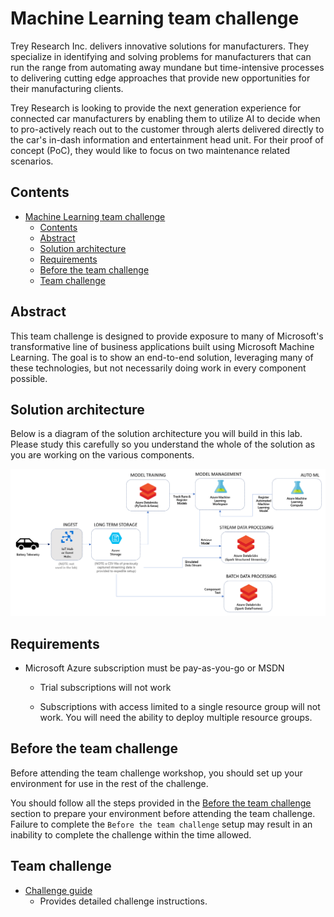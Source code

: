 # Machine Learning team challenge

Trey Research Inc. delivers innovative solutions for manufacturers. They specialize in identifying and solving problems for manufacturers that can run the range from automating away mundane but time-intensive processes to delivering cutting edge approaches that provide new opportunities for their manufacturing clients.

Trey Research is looking to provide the next generation experience for connected car manufacturers by enabling them to utilize AI to decide when to pro-actively reach out to the customer through alerts delivered directly to the car's in-dash information and entertainment head unit. For their proof of concept (PoC), they would like to focus on two maintenance related scenarios.


## Contents

- [Machine Learning team challenge](#machine-learning-team-challenge)
  - [Contents](#contents)
  - [Abstract](#abstract)
  - [Solution architecture](#solution-architecture)
  - [Requirements](#requirements)
  - [Before the team challenge](#before-the-team-challenge)
  - [Team challenge](#team-challenge)

## Abstract

This team challenge is designed to provide exposure to many of Microsoft's transformative line of business applications built using Microsoft Machine Learning. The goal is to show an end-to-end solution, leveraging many of these technologies, but not necessarily doing work in every component possible.

## Solution architecture

Below is a diagram of the solution architecture you will build in this lab. Please study this carefully so you understand the whole of the solution as you are working on the various components.

![This is the high-level overview diagram of the end-to-end solution.](media/lab-architecture.png 'High-level overview diagram')

## Requirements

- Microsoft Azure subscription must be pay-as-you-go or MSDN

  - Trial subscriptions will not work

  - Subscriptions with access limited to a single resource group will not work. You will need the ability to deploy multiple resource groups.

## Before the team challenge

Before attending the team challenge workshop, you should set up your environment for use in the rest of the challenge.

You should follow all the steps provided in the [Before the team challenge](before-the-team-challenge-machine-learning.md) section to prepare your environment before attending the team challenge. Failure to complete the `Before the team challenge` setup may result in an inability to complete the challenge within the time allowed.

## Team challenge

- [Challenge guide](team-challenge-machine-learning.md)
  - Provides detailed challenge instructions.
